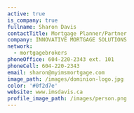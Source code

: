 ```yaml
---
active: true
is_company: true
fullname: Sharon Davis
contactTitle: Mortgage Planner/Partner
company: INNOVATIVE MORTGAGE SOLUTIONS
network:
  - mortgagebrokers
phoneOffice: 604-220-2343 ext. 101
phoneCell: 604-220-2343
email: sharon@myimsmortgage.com
image_path: /images/dominion-logo.jpg
color: '#0f2d7e'
website: www.imsdavis.ca
profile_image_path: /images/person.png
---
```

